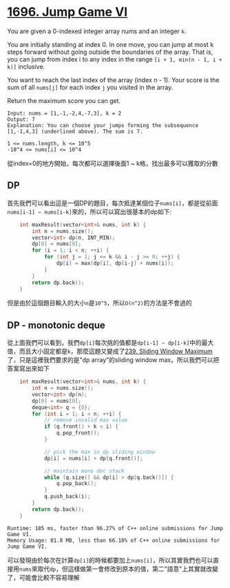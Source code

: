 # [1696. Jump Game VI](https://leetcode.com/problems/jump-game-vi/)

You are given a 0-indexed integer array nums and an integer `k`.

You are initially standing at index 0. In one move, you can jump at most k steps forward without going outside the boundaries of the array. That is, you can jump from index i to any index in the range `[i + 1, min(n - 1, i + k)]` inclusive.

You want to reach the last index of the array (index n - 1). Your score is the sum of all `nums[j]` for each index `j` you visited in the array.

Return the maximum score you can get.

```
Input: nums = [1,-1,-2,4,-7,3], k = 2
Output: 7
Explanation: You can choose your jumps forming the subsequence [1,-1,4,3] (underlined above). The sum is 7.
```

```
1 <= nums.length, k <= 10^5
-10^4 <= nums[i] <= 10^4
```

從index=0的地方開始，每次都可以選擇後面1 ~ k格，找出最多可以獲取的分數

## DP
首先我們可以看出這是一個DP的題目，每次抵達某個位子`nums[i]`，都是從前面`nums[i-1] ~ nums[i-k]`來的，所以可以寫出很基本的dp如下:
```cpp
    int maxResult(vector<int>& nums, int k) {
        int n = nums.size();
        vector<int> dp(n, INT_MIN);
        dp[0] = nums[0];
        for (i = 1; i < n; ++i) {
            for (int j = 1; j <= k && i - j >= 0; ++j) {
                dp[i] = max(dp[i], dp[i-j] + nums[i]);
            }
        }
        return dp.back();
    }
```

但是由於這個題目輸入的大小`n`是`10^5`，所以`O(n^2)`的方法是不會過的

## DP - monotonic deque
從上面我們可以看到，我們`dp[i]`每次挑的值都是`dp[i-1] ~ dp[i-k]`中的最大值，而且大小固定都是`k`，那麼這題又變成了[239. Sliding Window Maximum](https://leetcode.com/problems/sliding-window-maximum/)了，只是這裡我們要求的是"dp array"的sliding window max。所以我們可以把答案寫出來如下

```cpp
    int maxResult(vector<int>& nums, int k) {
        int n = nums.size();
        vector<int> dp(n);
        dp[0] = nums[0];
        deque<int> q = {0};
        for (int i = 1; i < n; ++i) {
            // remove invalid max value
            if (q.front() + k < i) {
                q.pop_front();
            }

            // pick the max in dp sliding window
            dp[i] = nums[i] + dp[q.front()];

            // maintain mono dec stack
            while (q.size() && dp[i] > dp[q.back()]) {
                q.pop_back();
            }
            q.push_back(i);
        }
        return dp.back();
    }
```

```
Runtime: 185 ms, faster than 96.27% of C++ online submissions for Jump Game VI.
Memory Usage: 81.8 MB, less than 66.18% of C++ online submissions for Jump Game VI.
```

可以發現由於每次在計算`dp[i]`的時候都要加上`nums[i]`，所以其實我們也可以直接用`nums`來取代`dp`，但這樣做第一會修改到原本的值，第二"語意"上其實就改變了，可能會比較不容易理解
